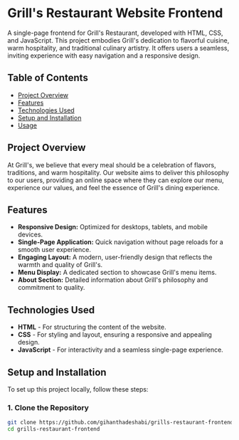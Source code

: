 # Grill's Restaurant Website Frontend

A single-page frontend for Grill's Restaurant, developed with HTML, CSS, and JavaScript. This project embodies Grill's dedication to flavorful cuisine, warm hospitality, and traditional culinary artistry. It offers users a seamless, inviting experience with easy navigation and a responsive design.

## Table of Contents

- [Project Overview](#project-overview)
- [Features](#features)
- [Technologies Used](#technologies-used)
- [Setup and Installation](#setup-and-installation)
- [Usage](#usage)

## Project Overview

At Grill's, we believe that every meal should be a celebration of flavors, traditions, and warm hospitality. Our website aims to deliver this philosophy to our users, providing an online space where they can explore our menu, experience our values, and feel the essence of Grill's dining experience.

## Features

- **Responsive Design:** Optimized for desktops, tablets, and mobile devices.
- **Single-Page Application:** Quick navigation without page reloads for a smooth user experience.
- **Engaging Layout:** A modern, user-friendly design that reflects the warmth and quality of Grill's.
- **Menu Display:** A dedicated section to showcase Grill's menu items.
- **About Section:** Detailed information about Grill's philosophy and commitment to quality.

## Technologies Used

- **HTML** - For structuring the content of the website.
- **CSS** - For styling and layout, ensuring a responsive and appealing design.
- **JavaScript** - For interactivity and a seamless single-page experience.

## Setup and Installation

To set up this project locally, follow these steps:

### 1. Clone the Repository

```bash
git clone https://github.com/gihanthadeshabi/grills-restaurant-frontend.git
cd grills-restaurant-frontend




